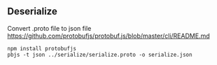 ## Deserialize
Convert .proto file to json file
https://github.com/protobufjs/protobuf.js/blob/master/cli/README.md

```
npm install protobufjs
pbjs -t json ../serialize/serialize.proto -o serialize.json
```